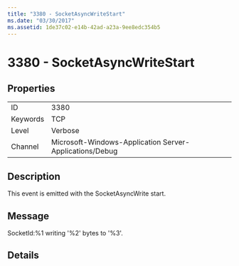 ```yaml
---
title: "3380 - SocketAsyncWriteStart"
ms.date: "03/30/2017"
ms.assetid: 1de37c02-e14b-42ad-a23a-9ee8edc354b5
---
```

# 3380 - SocketAsyncWriteStart
## Properties  


|||  
|-|-|  
|ID|3380|  
|Keywords|TCP|  
|Level|Verbose|  
|Channel|Microsoft-Windows-Application Server-Applications/Debug|  

## Description  
 This event is emitted with the SocketAsyncWrite start.  

## Message  
 SocketId:%1 writing '%2' bytes to '%3'.  

## Details
